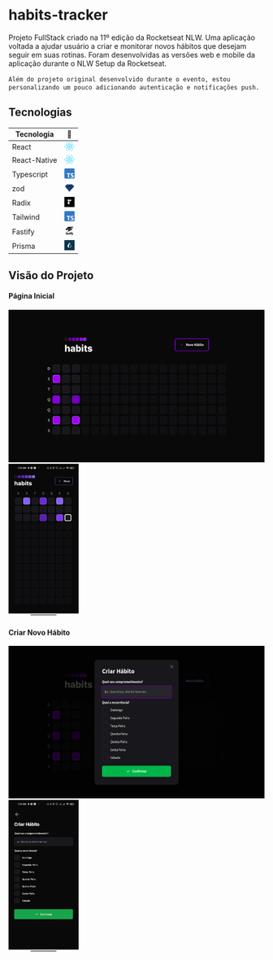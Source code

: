 # habits-tracker
Projeto FullStack criado na 11º edição da Rocketseat NLW. Uma aplicação voltada a ajudar usuário a criar e monitorar novos hábitos que desejam seguir em suas rotinas. Foram desenvolvidas as versões web e mobile da aplicação durante o NLW Setup da Rocketseat.
```
Além do projeto original desenvolvido durante o evento, estou personalizando um pouco adicionando autenticação e notificações push.
```



## Tecnologias

| Tecnologia   |:link:|
|--------------|---|
| React        |<a href="https://reactjs.org/"><img src=assets/logos/react.svg width="20"/></a>|
| React-Native |<a href="https://reactnative.dev/"><img src=assets/logos/react.svg width="20"/></a>|
| Typescript   |<a href="https://www.typescriptlang.org/"><img src=assets/logos/typescript.png width="20"/></a>|
| zod          |<a href="https://zod.dev/"><img src=assets/logos/zod.svg width="20"/></a>|
| Radix        |<a href="https://www.radix-ui.com/"><img src=assets/logos/radix.png width="20"/></a>|
| Tailwind     |<a href="https://www.typescriptlang.org/"><img src=assets/logos/typescript.png width="20"/></a>|
| Fastify      |<a href="https://www.fastify.io/"><img src=assets/logos/fastify.png width="20"/></a>|
| Prisma       |<a href="https://www.prisma.io/"><img src=assets/logos/prisma.png width="20"/></a>|


## Visão do Projeto

<section class="container">
    <h4>Página Inicial</h3>
    <div class="screen">
        <img src="assets/home.png" height="300"/>
        <img src="assets/home-mobile.jpg"height="300"/>
    </div>
    <h4>Criar Novo Hábito</h3>
    <div class="screen">
        <img src="assets/new-habit.png"  height="300" />
        <img src="assets/new-mobile.jpg"  height="300" />
    </div> 
</section>


<!-- <style>
    
    ul {
        list-style-type: none;       
    }

    li {
        margin-left: -24px;
    }

    li img {
        width: 20px;
    }

    li a {
        text-decoration: none !important;
        color:  !important;
    }

    li, li a {
        display: flex;
        justify-content: start;
        align-items: center;
        gap: 10px;
    }

    section.container {
        display: flex;  
        flex-direction: column;
        justify-content: center;
        align-items: center;
    }

    div.screen {
       display: flex;
       flex-direction: row;
       gap: 4px;
    }    

    img {
        display: block;
        max-width:1024px;
        max-height:240px;
        width: auto;
        height: auto;
    }
</style> -->
